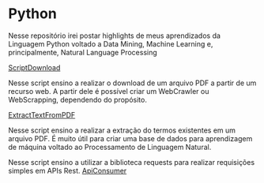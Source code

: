 # Python
Nesse repositório irei postar highlights de meus aprendizados da Linguagem Python voltado a Data Mining, Machine Learning e, principalmente, Natural Language Processing


<a href = 'https://github.com/hroatti/Python/blob/master/ScriptDownload.ipynb' >ScriptDownload</a>

Nesse script ensino a realizar o download de um arquivo PDF a partir de um recurso web. A partir dele é possível criar um WebCrawler ou WebScrapping, dependendo do propósito.

<a href = 'https://github.com/hroatti/Python/blob/master/ExtractTextFromPDF.ipynb'>ExtractTextFromPDF</a>

Nesse script ensino a realizar a extração do termos existentes em um arquivo PDF. É muito útil para criar uma base de dados para aprendizagem de máquina voltado ao Processamento de Linguagem Natural.

Nesse script ensino a utilizar a biblioteca requests para realizar requisições simples em APIs Rest.
<a href = "https://github.com/hroatti/Python/blob/master/APIConsumer.ipynb"> ApiConsumer</a>
